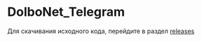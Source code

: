 # DolboNet_Telegram

Для скачивания исходного кода, перейдите в раздел [releases](https://github.com/koval01/DolboNet_Telegram/releases)
